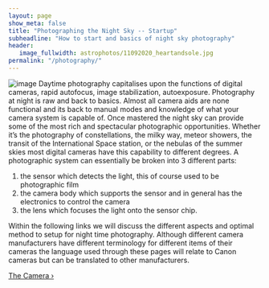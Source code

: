 ```yaml
---
layout: page
show_meta: false
title: "Photographing the Night Sky -- Startup"
subheadline: "How to start and basics of night sky photography"
header:
   image_fullwidth: astrophotos/11092020_heartandsole.jpg
permalink: "/photography/"
---
```


![image][MY] 
Daytime photography capitalises upon the functions of digital cameras, rapid autofocus, 
image stabilization, autoexposure. Photography at night is raw and back to basics. 
Almost all camera aids are none functional and its back to manual modes and knowledge of what 
your camera system is capable of. Once mastered the night sky can provide some of the most rich and 
spectacular photographic opportunities. Whether it’s the photography of constellations, 
the milky way, meteor showers, the transit of the International Space station, or the nebulas 
of the summer skies most digital cameras have this capability to different degrees. 
A photographic system can essentially be broken into 3 different parts:

1.	the sensor which detects the light, this of course used to be photographic film
2.	the camera body which supports the sensor and in general has the electronics to control 
      the camera
3.	the lens which focuses the light onto the sensor chip. 

Within the following links we will discuss the different aspects and optimal method to setup for 
      night time photography. Although different camera manufacturers have different terminology 
      for different items of their cameras the language used through these pages will relate to 
      Canon cameras but can be translated to other manufacturers.
      

<a class="radius button small" href="{{ site.url }}{{ site.baseurl }}/photography/camera/">The Camera ›</a>

[MY]:../assets/img/astrophotos/southup.jpg
